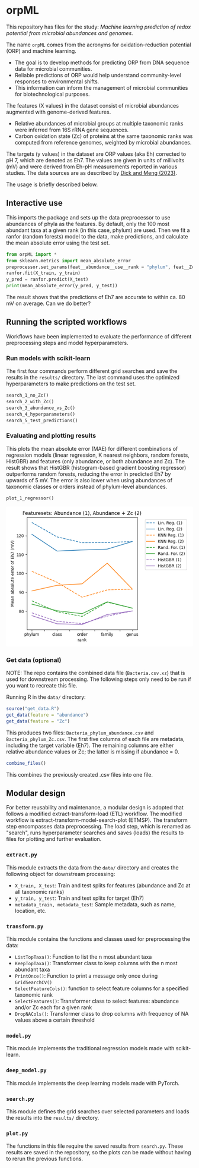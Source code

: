 # orpML

This repository has files for the study:
*Machine learning prediction of redox potential from microbial abundances and genomes*.

The name `orpML` comes from the acronyms for oxidation-reduction potential (ORP) and machine learning.
- The goal is to develop methods for predicting ORP from DNA sequence data for microbial communities.
- Reliable predictions of ORP would help understand community-level responses to environmental shifts.
- This information can inform the management of microbial communities for biotechnological purposes.

The features (X values) in the dataset consist of microbial abundances augmented with genome-derived features.
- Relative abundances of microbial groups at multiple taxonomic ranks were inferred from 16S rRNA gene sequences.
- Carbon oxidation state (Zc) of proteins at the same taxonomic ranks was computed from reference genomes, weighted by microbial abundances.

The targets (y values) in the dataset are ORP values (aka Eh) corrected to pH 7, which are denoted as Eh7.
The values are given in units of millivolts (mV) and were derived from Eh-pH measurements reported in various studies.
The data sources are as described by [Dick and Meng (2023)](https://doi.org/10.1128/msystems.00014-23).

The usage is briefly described below.

## Interactive use

This imports the package and sets up the data preprocessor to use abundances of phyla as the features.
By default, only the 100 most abundant taxa at a given rank (in this case, phylum) are used.
Then we fit a ranfor (random forests) model to the data, make predictions, and calculate the mean absolute error using the test set.

```python
from orpML import *
from sklearn.metrics import mean_absolute_error
preprocessor.set_params(feat__abundance__use__rank = "phylum", feat__Zc__use__rank = None)
ranfor.fit(X_train, y_train)
y_pred = ranfor.predict(X_test)
print(mean_absolute_error(y_pred, y_test))
```

The result shows that the predictions of Eh7 are accurate to within ca. 80 mV on average.
Can we do better?

## Running the scripted workflows

Workflows have been implemented to evaluate the performance of different preprocessing steps and model hyperparameters.

### Run models with scikit-learn

The first four commands perform different grid searches and save the results in the `results/` directory.
The last command uses the optimized hyperparameters to make predictions on the test set.

```python
search_1_no_Zc()
search_2_with_Zc()
search_3_abundance_vs_Zc()
search_4_hyperparameters()
search_5_test_predictions()
```

### Evaluating and plotting results

This plots the mean absolute error (MAE) for different combinations of regression models (linear regression, K nearest neighbors, random forests, HistGBR) and features (only abundance, or both abundance and Zc).
The result shows that HistGBR (histogram-based gradient boosting regressor) outperforms random forests, reducing the error in predicted Eh7 by upwards of 5 mV.
The error is also lower when using abundances of taxonomic classes or orders instead of phylum-level abundances.

```python
plot_1_regressor()
```

<img src="assets/plot_1_regressor.png" alt="Mean absolute error of Eh7 for different regression models" width="600" />

### Get data (optional)

NOTE: The repo contains the combined data file (`Bacteria.csv.xz`) that is used for downstream processing.
The following steps only need to be run if you want to recreate this file.

Running R in the `data/` directory:

```R
source("get_data.R")
get_data(feature = "abundance")
get_data(feature = "Zc")
```

This produces two files: `Bacteria_phylum_abundance.csv` and `Bacteria_phylum_Zc.csv`.
The first five columns of each file are metadata, including the target variable (Eh7).
The remaining columns are either relative abundance values or Zc; the latter is missing if abundance = 0.

```R
combine_files()
```

This combines the previously created .csv files into one file.

## Modular design

For better reusability and maintenance, a modular design is adopted that follows a modified extract-transform-load (ETL) workflow.
The modified workflow is extract-transform-model-search-plot (ETMSP).
The transform step encompasses data preprocessing.
The load step, which is renamed as "search", runs hyperparameter searches and saves (loads) the results to files for plotting and further evaluation.

### `extract.py`
This module extracts the data from the `data/` directory and creates the following object for downstream processing:

- `X_train, X_test`: Train and test splits for features (abundance and Zc at all taxonomic ranks)
- `y_train, y_test`: Train and test splits for target (Eh7)
- `metadata_train, metadata_test`: Sample metadata, such as name, location, etc.

### `transform.py`
This module contains the functions and classes used for preprocessing the data:

- `ListTopTaxa()`: Function to list the n most abundant taxa
- `KeepTopTaxa()`: Transformer class to keep columns with the n most abundant taxa
- `PrintOnce()`: Function to print a message only once during `GridSearchCV()`
- `SelectFeatureCols()`: function to select feature columns for a specified taxonomic rank
- `SelectFeatures()`: Transformer class to select features: abundance and/or Zc each for a given rank
- `DropNACols()`: Transformer class to drop columns with frequency of NA values above a certain threshold

### `model.py`
This module implements the traditional regression models made with scikit-learn.

### `deep_model.py`
This module implements the deep learning models made with PyTorch.

### `search.py`
This module defines the grid searches over selected parameters and loads the results into the `results/` directory.

### `plot.py`
The functions in this file require the saved results from `search.py`.
These results are saved in the repository, so the plots can be made without having to rerun the previous functions.
